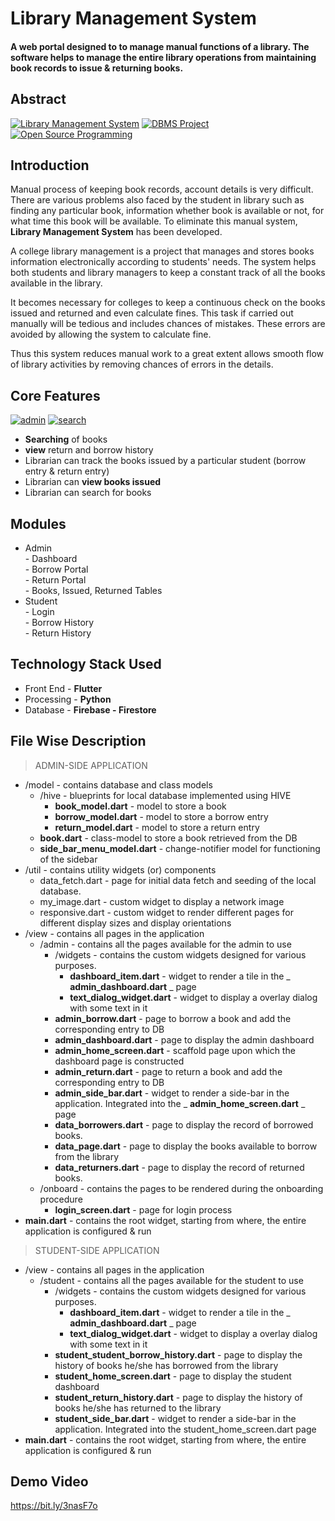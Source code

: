 # Library Management System

#### [](https://github.com/balasubramanian1612s/library-management-system)A web portal designed to to manage manual functions of a library. The software helps to manage the entire library operations from maintaining book records to issue & returning books.


## [](https://github.com/balasubramanian1612s/library-management-system)Abstract

[![Library Management System](https://camo.githubusercontent.com/b0b27c0370b1e5703414256e9600171519dd0821a14490bcd4adb8bc6d0db48f/68747470733a2f2f696d672e736869656c64732e696f2f62616467652f6c6962726172792d2d6d616e6167656d656e742d73797374656d2d6f72616e67652e7376673f7374796c653d666c61742d737175617265)](https://camo.githubusercontent.com/b0b27c0370b1e5703414256e9600171519dd0821a14490bcd4adb8bc6d0db48f/68747470733a2f2f696d672e736869656c64732e696f2f62616467652f6c6962726172792d2d6d616e6167656d656e742d73797374656d2d6f72616e67652e7376673f7374796c653d666c61742d737175617265)  [![DBMS Project](https://camo.githubusercontent.com/53f339485c37034683c8e900ed2fa019ded3ef3a4f2b9eee0a39336f39c5fe9a/68747470733a2f2f696d672e736869656c64732e696f2f62616467652f44424d532d70726f6a6563742d79656c6c6f77677265656e2e7376673f7374796c653d666c61742d737175617265)](https://camo.githubusercontent.com/53f339485c37034683c8e900ed2fa019ded3ef3a4f2b9eee0a39336f39c5fe9a/68747470733a2f2f696d672e736869656c64732e696f2f62616467652f44424d532d70726f6a6563742d79656c6c6f77677265656e2e7376673f7374796c653d666c61742d737175617265)  [![Open Source Programming](https://camo.githubusercontent.com/ec4284a371fa5de0e05f04fce5282b2d555160425257e80b3f2eda7971829e6d/68747470733a2f2f696d672e736869656c64732e696f2f62616467652f6f70656e2d2d736f757263652d70726f6772616d6d696e672d6666363962342e7376673f7374796c653d666c61742d737175617265)](https://camo.githubusercontent.com/ec4284a371fa5de0e05f04fce5282b2d555160425257e80b3f2eda7971829e6d/68747470733a2f2f696d672e736869656c64732e696f2f62616467652f6f70656e2d2d736f757263652d70726f6772616d6d696e672d6666363962342e7376673f7374796c653d666c61742d737175617265)

## [](https://github.com/balasubramanian1612s/library-management-system)Introduction
Manual process of keeping book records, account details is very difficult. There are various problems also faced by the student in library such as finding any particular book, information whether book is available or not, for what time this book will be available. To eliminate this manual system,  **Library Management System**  has been developed.

A college library management is a project that manages and stores books information electronically according to students' needs. The system helps both students and library managers to keep a constant track of all the books available in the library.

 It becomes necessary for colleges to keep a continuous check on the books issued and returned and even calculate fines. This task if carried out manually will be tedious and includes chances of mistakes. These errors are avoided by allowing the system to calculate fine.

Thus this system reduces manual work to a great extent allows smooth flow of library activities by removing chances of errors in the details.



## [](https://github.com/balasubramanian1612s/library-management-system)Core Features

[![admin](https://camo.githubusercontent.com/fb20841677a146800726d23dba4b2db5402bb33f24f095d3675f9e005c78a889/68747470733a2f2f696d672e736869656c64732e696f2f62616467652f61646d696e2d6c6f67696e2d7465616c2e7376673f7374796c653d666c61742d737175617265)](https://camo.githubusercontent.com/fb20841677a146800726d23dba4b2db5402bb33f24f095d3675f9e005c78a889/68747470733a2f2f696d672e736869656c64732e696f2f62616467652f61646d696e2d6c6f67696e2d7465616c2e7376673f7374796c653d666c61742d737175617265)  [![search](https://camo.githubusercontent.com/7ff70ea9269f9bc05f4f75080ae95dabeca6479e658456483479ac74b9f715b0/68747470733a2f2f696d672e736869656c64732e696f2f62616467652f7365616372682d626f6f6b732d79656c6c6f77677265656e2e7376673f7374796c653d666c61742d737175617265)](https://camo.githubusercontent.com/7ff70ea9269f9bc05f4f75080ae95dabeca6479e658456483479ac74b9f715b0/68747470733a2f2f696d672e736869656c64732e696f2f62616467652f7365616372682d626f6f6b732d79656c6c6f77677265656e2e7376673f7374796c653d666c61742d737175617265)   
-   **Searching**  of books
-   **view** return and borrow history
-   Librarian can track the books issued by a particular student (borrow entry & return entry)
-   Librarian can  **view books issued** 
-   Librarian can search for books


    

## [](https://github.com/balasubramanian1612s/library-management-system)Modules

<ul>
<li class="has-line-data" data-line-start="0" data-line-end="5">Admin<br>
- Dashboard<br>
- Borrow Portal<br>
- Return Portal<br>
- Books, Issued, Returned Tables</li>
<li class="has-line-data" data-line-start="5" data-line-end="9">Student<br>
- Login<br>
- Borrow History<br>
- Return History</li>
</ul>

## [](https://github.com/balasubramanian1612s/library-management-system)Technology Stack Used


-   Front End -  **Flutter**
-   Processing -  **Python**
-   Database -  **Firebase - Firestore**

## [](https://github.com/balasubramanian1612s/library-management-system)File Wise Description

>ADMIN-SIDE APPLICATION

- /model - contains database and class models
  - /hive - blueprints for local database implemented using HIVE
    - **book\_model.dart** - model to store a book
    - **borrow\_model.dart** - model to store a borrow entry
    - **return\_model.dart** - model to store a return entry
  - **book.dart** - class-model to store a book retrieved from the DB
  - **side\_bar\_menu\_model.dart** - change-notifier model for functioning of the sidebar
- /util - contains utility widgets (or) components
  - data\_fetch.dart - page for initial data fetch and seeding of the local database.
  - my\_image.dart - custom widget to display a network image
  - responsive.dart - custom widget to render different pages for different display sizes and display orientations
- /view - contains all pages in the application
  - /admin - contains all the pages available for the admin to use
    - /widgets - contains the custom widgets designed for various purposes.
      - **dashboard\_item.dart** - widget to render a tile in the _ **admin\_dashboard.dart** _ page
      - **text\_dialog\_widget.dart** - widget to display a overlay dialog with some text in it
    - **admin\_borrow.dart** - page to borrow a book and add the corresponding entry to DB
    - **admin\_dashboard.dart** - page to display the admin dashboard
    - **admin\_home\_screen.dart** - scaffold page upon which the dashboard page is constructed
    - **admin\_return.dart** - page to return a book and add the corresponding entry to DB
    - **admin\_side\_bar.dart** - widget to render a side-bar in the application. Integrated into the _ **admin\_home\_screen.dart** _ page
    - **data\_borrowers.dart** - page to display the record of borrowed books.
    - **data\_page.dart** - page to display the books available to borrow from the library
    - **data\_returners.dart** - page to display the record of returned books.
  - /onboard - contains the pages to be rendered during the onboarding procedure
    - **login\_screen.dart** - page for login process
- **main.dart** - contains the root widget, starting from where, the entire application is configured &amp; run

>STUDENT-SIDE APPLICATION

- /view - contains all pages in the application
  - /student - contains all the pages available for the student to use
    - /widgets - contains the custom widgets designed for various purposes.
      - **dashboard\_item.dart** - widget to render a tile in the _ **admin\_dashboard.dart** _ page
      - **text\_dialog\_widget.dart** - widget to display a overlay dialog with some text in it
    - **student\_student\_borrow\_history.dart** - page to display the history of books he/she has borrowed from the library
    - **student\_home\_screen.dart** - page to display the student dashboard
    - **student\_return\_history.dart** - page to display the history of books he/she has returned to the library
    - **student\_side\_bar.dart** - widget to render a side-bar in the application. Integrated into the student_home_screen.dart page
- **main.dart** - contains the root widget, starting from where, the entire application is configured &amp; run

## [](https://github.com/balasubramanian1612s/library-management-system)Demo Video
https://bit.ly/3nasF7o
